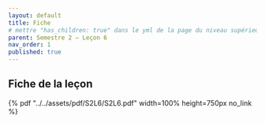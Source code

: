 ```yaml
---
layout: default
title: Fiche
# mettre "has_children: true" dans le yml de la page du niveau supérieur
parent: Semestre 2 – Leçon 6
nav_order: 1
published: true
---
```

## Fiche de la leçon

{% pdf "../../assets/pdf/S2L6/S2L6.pdf" width=100% height=750px no_link %}

